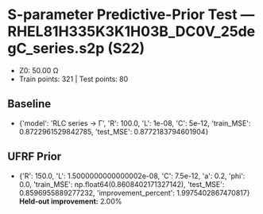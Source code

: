 # S-parameter Predictive-Prior Test — RHEL81H335K3K1H03B_DC0V_25degC_series.s2p (S22)
- Z0: 50.00 Ω
- Train points: 321  |  Test points: 80

## Baseline
- {'model': 'RLC series -> Γ', 'R': 100.0, 'L': 1e-08, 'C': 5e-12, 'train_MSE': 0.8722961529842785, 'test_MSE': 0.8772183794601904}

## UFRF Prior
- {'R': 150.0, 'L': 1.5000000000000002e-08, 'C': 7.5e-12, 'a': 0.2, 'phi': 0.0, 'train_MSE': np.float64(0.8608402171327142), 'test_MSE': 0.8596955889277232, 'improvement_percent': 1.9975402867470817}
**Held-out improvement:** 2.00%